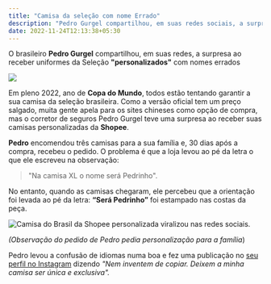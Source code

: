 ```yaml
---
title: "Camisa da seleção com nome Errado"
description: "Pedro Gurgel compartilhou, em suas redes sociais, a surpresa ao receber uniformes da Seleção com nome errado 😤"
date: 2022-11-24T12:13:38+05:30
---
```


O brasileiro **Pedro Gurgel** compartilhou, em suas redes, a surpresa ao receber uniformes da Seleção **"personalizados"** com nomes errados


![](https://tm.ibxk.com.br/2022/11/24/24115857929166.jpg?ims=400x225)

Em pleno 2022, ano de **Copa do Mundo**, todos estão tentando garantir a sua camisa da seleção brasileira. Como a versão oficial tem um preço salgado, muita gente apela para os sites chineses como opção de compra, mas o corretor de seguros Pedro Gurgel teve uma surpresa ao receber suas camisas personalizadas da **Shopee**.  

**Pedro** encomendou três camisas para a sua família e, 30 dias após a compra, recebeu o pedido. O problema é que a loja levou ao pé da letra o que ele escreveu na observação:

>  "Na camisa XL o nome será Pedrinho".


No entanto, quando as camisas chegaram, ele percebeu que a orientação foi levada ao pé da letra: **“Será Pedrinho”** foi estampado nas costas da peça.

  
![Camisa do Brasil da Shopee personalizada viralizou nas redes sociais.](https://i1.wp.com/img.ibxk.com.br/2022/11/24/camisa-do-brasil-da-shopee-24115602981163.jpg?resize=400,225)

 *(Observação do pedido de Pedro pedia personalização para a família*)

Pedro levou a confusão de idiomas numa boa e fez uma publicação no [seu perfil no Instagram](https://instagram.com/pedrogurgelfa) dizendo *"Nem inventem de copiar. Deixem a minha camisa ser única e exclusiva".*
